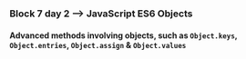 ### Block 7 day 2 --> JavaScript ES6 Objects
#### Advanced methods involving objects, such as `Object.keys`, `Object.entries`, `Object.assign` & `Object.values`
